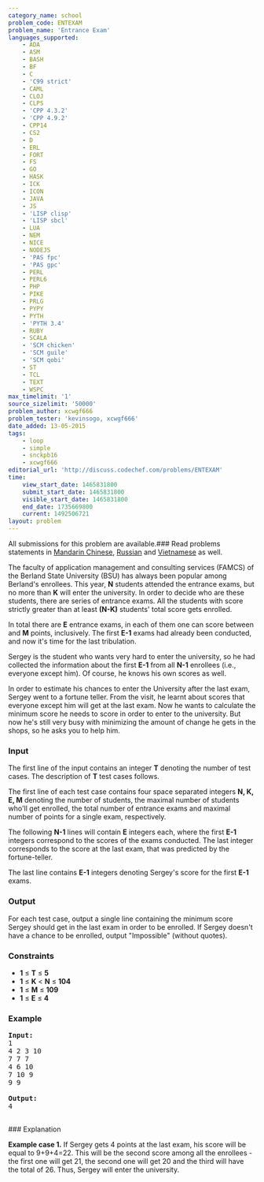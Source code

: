 ```yaml
---
category_name: school
problem_code: ENTEXAM
problem_name: 'Entrance Exam'
languages_supported:
    - ADA
    - ASM
    - BASH
    - BF
    - C
    - 'C99 strict'
    - CAML
    - CLOJ
    - CLPS
    - 'CPP 4.3.2'
    - 'CPP 4.9.2'
    - CPP14
    - CS2
    - D
    - ERL
    - FORT
    - FS
    - GO
    - HASK
    - ICK
    - ICON
    - JAVA
    - JS
    - 'LISP clisp'
    - 'LISP sbcl'
    - LUA
    - NEM
    - NICE
    - NODEJS
    - 'PAS fpc'
    - 'PAS gpc'
    - PERL
    - PERL6
    - PHP
    - PIKE
    - PRLG
    - PYPY
    - PYTH
    - 'PYTH 3.4'
    - RUBY
    - SCALA
    - 'SCM chicken'
    - 'SCM guile'
    - 'SCM qobi'
    - ST
    - TCL
    - TEXT
    - WSPC
max_timelimit: '1'
source_sizelimit: '50000'
problem_author: xcwgf666
problem_tester: 'kevinsogo, xcwgf666'
date_added: 13-05-2015
tags:
    - loop
    - simple
    - snckpb16
    - xcwgf666
editorial_url: 'http://discuss.codechef.com/problems/ENTEXAM'
time:
    view_start_date: 1465831800
    submit_start_date: 1465831800
    visible_start_date: 1465831800
    end_date: 1735669800
    current: 1492506721
layout: problem
---
```

All submissions for this problem are available.###  Read problems statements in [Mandarin Chinese](http://www.codechef.com/download/translated/SNCKPB16/mandarin/ENTEXAM.pdf), [Russian](http://www.codechef.com/download/translated/SNCKPB16/russian/ENTEXAM.pdf) and [Vietnamese](http://www.codechef.com/download/translated/SNCKPB16/vietnamese/ENTEXAM.pdf) as well.

The faculty of application management and consulting services (FAMCS) of the Berland State University (BSU) has always been popular among Berland's enrollees. This year, **N** students attended the entrance exams, but no more than **K** will enter the university. In order to decide who are these students, there are series of entrance exams. All the students with score strictly greater than at least **(N-K)** students' total score gets enrolled.

In total there are **E** entrance exams, in each of them one can score between  and **M** points, inclusively. The first **E-1** exams had already been conducted, and now it's time for the last tribulation.

Sergey is the student who wants very hard to enter the university, so he had collected the information about the first **E-1** from all **N-1** enrollees (i.e., everyone except him). Of course, he knows his own scores as well.

In order to estimate his chances to enter the University after the last exam, Sergey went to a fortune teller. From the visit, he learnt about scores that everyone except him will get at the last exam. Now he wants to calculate the minimum score he needs to score in order to enter to the university. But now he's still very busy with minimizing the amount of change he gets in the shops, so he asks you to help him.

### Input

The first line of the input contains an integer **T** denoting the number of test cases. The description of **T** test cases follows.

The first line of each test case contains four space separated integers **N, K, E, M** denoting the number of students, the maximal number of students who'll get enrolled, the total number of entrance exams and maximal number of points for a single exam, respectively.

The following **N-1** lines will contain **E** integers each, where the first **E-1** integers correspond to the scores of the exams conducted. The last integer corresponds to the score at the last exam, that was predicted by the fortune-teller.

The last line contains **E-1** integers denoting Sergey's score for the first **E-1** exams.

### Output

For each test case, output a single line containing the minimum score Sergey should get in the last exam in order to be enrolled. If Sergey doesn't have a chance to be enrolled, output "Impossible" (without quotes).

### Constraints

- **1** ≤ **T** ≤ **5**
- **1** ≤ **K** < **N** ≤ **104**
- **1** ≤ **M** ≤ **109**
- **1** ≤ **E** ≤ **4**

### Example

<pre><b>Input:</b>
<tt>1
4 2 3 10
7 7 7
4 6 10
7 10 9
9 9</tt>

<b>Output:</b>
<tt>4</tt>

</pre>### Explanation
**Example case 1.** If Sergey gets 4 points at the last exam, his score will be equal to 9+9+4=22. This will be the second score among all the enrollees - the first one will get 21, the second one will get 20 and the third will have the total of 26. Thus, Sergey will enter the university.
